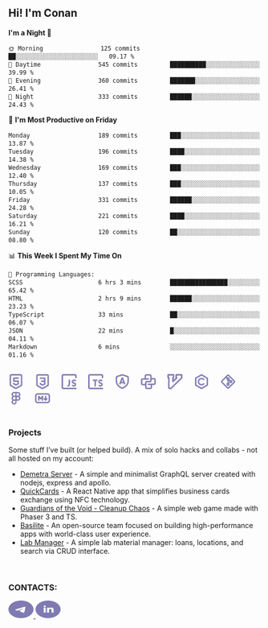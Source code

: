 ## Hi! I'm Conan

<!--START_SECTION:waka-->
**I'm a Night 🦉** 

```text
🌞 Morning                125 commits         ██░░░░░░░░░░░░░░░░░░░░░░░   09.17 % 
🌆 Daytime                545 commits         ██████████░░░░░░░░░░░░░░░   39.99 % 
🌃 Evening                360 commits         ███████░░░░░░░░░░░░░░░░░░   26.41 % 
🌙 Night                  333 commits         ██████░░░░░░░░░░░░░░░░░░░   24.43 % 
```
📅 **I'm Most Productive on Friday** 

```text
Monday                   189 commits         ███░░░░░░░░░░░░░░░░░░░░░░   13.87 % 
Tuesday                  196 commits         ████░░░░░░░░░░░░░░░░░░░░░   14.38 % 
Wednesday                169 commits         ███░░░░░░░░░░░░░░░░░░░░░░   12.40 % 
Thursday                 137 commits         ███░░░░░░░░░░░░░░░░░░░░░░   10.05 % 
Friday                   331 commits         ██████░░░░░░░░░░░░░░░░░░░   24.28 % 
Saturday                 221 commits         ████░░░░░░░░░░░░░░░░░░░░░   16.21 % 
Sunday                   120 commits         ██░░░░░░░░░░░░░░░░░░░░░░░   08.80 % 
```


📊 **This Week I Spent My Time On** 

```text
💬 Programming Languages: 
SCSS                     6 hrs 3 mins        ████████████████░░░░░░░░░   65.42 % 
HTML                     2 hrs 9 mins        ██████░░░░░░░░░░░░░░░░░░░   23.23 % 
TypeScript               33 mins             ██░░░░░░░░░░░░░░░░░░░░░░░   06.07 % 
JSON                     22 mins             █░░░░░░░░░░░░░░░░░░░░░░░░   04.11 % 
Markdown                 6 mins              ░░░░░░░░░░░░░░░░░░░░░░░░░   01.16 % 
```


<!--END_SECTION:waka-->

<br>

<div align="left">
  <img src="icons/skills/html.svg" width="30" alt="html5"/>
  <img width="15"/>
  <img src="icons/skills/css.svg" width="30" alt="css"/>
  <img width="15"/>
  <img src="icons/skills/javascript.svg" width="30" alt="javascript"/>
  <img width="15"/>
  <img src="icons/skills/typescript.svg" width="30" alt="typescript"/>
  <img width="15"/>
  <img src="icons/skills/angular.svg" width="30" alt="angular"/>
  <img width="15"/>
  <img src="icons/skills/python.svg" width="30" alt="python"/>
  <img width="15"/>
  <img src="icons/skills/vim.svg" width="30" alt="vim"/>
  <img width="15"/>
  <img src="icons/skills/c.svg" width="30" alt="c"/>
  <img width="15"/>
  <img src="icons/skills/git.svg" width="30" alt="git"/>
  <img width="15"/>
  <img src="icons/skills/figma.svg" width="30" alt="figma"/>
  <img width="15"/>
  <img src="icons/skills/markdown.svg" width="30" alt="markdown"/>
</div>

<br>

### Projects
Some stuff I’ve built (or helped build). A mix of solo hacks and collabs - not all hosted on my account:
- [Demetra Server](https://github.com/demetra-project/server) -  A simple and minimalist GraphQL server created with nodejs, express and apollo.  
- [QuickCards](https://github.com/Pako3549/QuickCards) - A React Native app that simplifies business cards exchange using NFC technology.  
- [Guardians of the Void - Cleanup Chaos](https://github.com/guardians-of-the-void/cleanup-chaos) - A simple web game made with Phaser 3 and TS.  
- [Basilite](https://github.com/basilite) - An open-source team focused on building high-performance apps with world-class user experience.  
- [Lab Manager](https://github.com/blvckspider/it-lab-manager) - A simple lab material manager: loans, locations, and search via CRUD interface.

<br>

### CONTACTS:
<div align="left">
  <a href="https://t.me/gkkconan">
    <img src="icons/contacts/telegram.svg" width="50" height="35" alt="telegram"/>
  </a>
  <a href="https://www.linkedin.com/in/gkkconan">
    <img src="icons/contacts/linkedin.svg" width="50" height="35" alt="linkedin"/>
  </a>
</div>